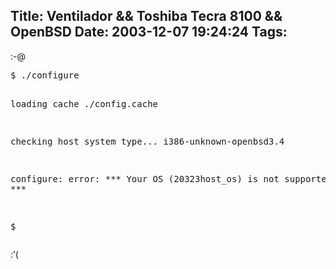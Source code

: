 Title: Ventilador && Toshiba Tecra 8100 && OpenBSD
Date: 2003-12-07 19:24:24
Tags: 
---
<p>:-@
</p>
<pre>$ ./configure

loading cache ./config.cache

checking host system type... i386-unknown-openbsd3.4

configure: error: *** Your OS (20323host_os) is not supported. ***

$</pre>
<p>
:&#8217;( </p>
